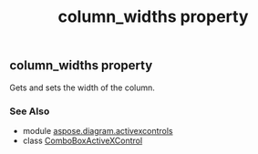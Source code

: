 ﻿---
title: column_widths property
second_title: Aspose.Diagram for Python via .NET API References
description: 
type: docs
weight: 80
url: /python-net/aspose.diagram.activexcontrols/comboboxactivexcontrol/column_widths/
is_root: false
---

## column_widths property


Gets and sets the width of the column.

### See Also
* module [aspose.diagram.activexcontrols](../../)
* class [ComboBoxActiveXControl](/diagram/python-net/aspose.diagram.activexcontrols/comboboxactivexcontrol)
